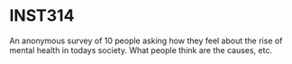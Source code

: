 # INST314
An anonymous survey of 10 people asking how they feel about the rise of mental health in todays society. What people think are the causes, etc.
